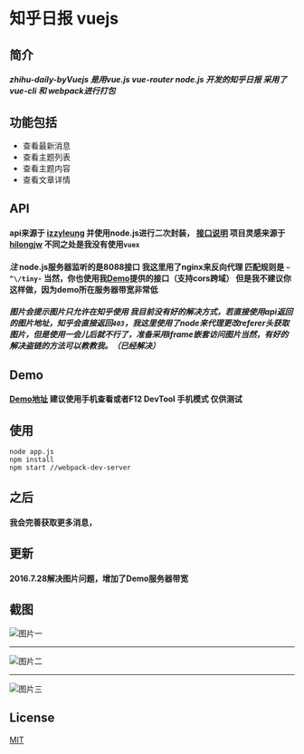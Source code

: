 
# 知乎日报 vuejs

## **简介**



##### **zhihu-daily-byVuejs** 是用*vue.js* *vue-router* *node.js* 开发的知乎日报 采用了*vue-cli* 和 *webpack*进行打包

## 功能包括


* 查看最新消息
* 查看主题列表
* 查看主题内容
* 查看文章详情

## API


#### api来源于 [izzyleung](https://github.com/izzyleung/ZhihuDailyPurify) 并使用node.js进行二次封装， [接口说明](https://github.com/GaryChangCN/zhihu-daily-byVuejs/tree/master/server/readme.md) 项目灵感来源于 [hilongjw](https://github.com/hilongjw/vue-zhihu-daily?utm_source=tuicool&utm_medium=referral) 不同之处是我没有使用`vuex`
#### *注* node.js服务器监听的是8088接口 我这里用了nginx来反向代理 匹配规则是 `~ ^\/tiny-` 当然，你也使用我[Demo](http://zhihu.garychang.cn)提供的接口（支持cors跨域） 但是我不建议你这样做，因为demo所在服务器带宽非常低
##### 图片会提示图片只允许在知乎使用 我目前没有好的解决方式，若直接使用api返回的图片地址，知乎会直接返回`403`，我这里使用了node来代理更改referer头获取图片，但是使用一会儿后就不行了，准备采用iframe嵌套访问图片当然，有好的解决盗链的方法可以教教我。（已经解决）

## Demo


#### [Demo地址](http://zhihu.garychang.cn) 建议使用手机查看或者F12 DevTool 手机模式 **仅供测试**

## 使用


```
node app.js
npm install
npm start //webpack-dev-server
```
## 之后


#### 我会完善获取更多消息，

## 更新

#### 2016.7.28解决图片问题，增加了Demo服务器带宽 

## 截图


![图片一](http://7xw4hd.com1.z0.glb.clouddn.com/620552845619830166.jpg)

---


![图片二](http://7xw4hd.com1.z0.glb.clouddn.com/635505886232277358.jpg)

---

![图片三](http://7xw4hd.com1.z0.glb.clouddn.com/92529011503075773.jpg)

## License

[MIT](https://opensource.org/licenses/MIT)
